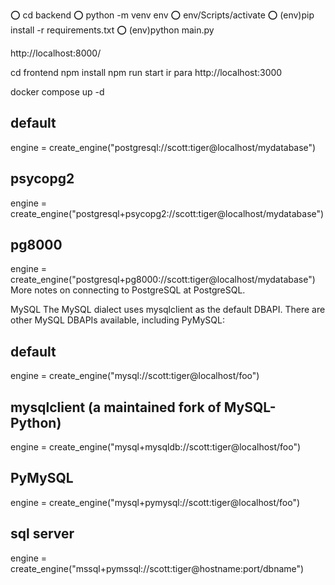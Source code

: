 ⭕ cd backend 
⭕ python -m venv env 
⭕ env/Scripts/activate 
⭕ (env)pip install -r requirements.txt 
⭕ (env)python main.py

http://localhost:8000/

cd frontend npm install npm run start ir para http://localhost:3000

docker compose up -d

## default
engine = create_engine("postgresql://scott:tiger@localhost/mydatabase")

## psycopg2
engine = create_engine("postgresql+psycopg2://scott:tiger@localhost/mydatabase")

## pg8000
engine = create_engine("postgresql+pg8000://scott:tiger@localhost/mydatabase") More notes on connecting to PostgreSQL at PostgreSQL.

MySQL The MySQL dialect uses mysqlclient as the default DBAPI. There are other MySQL DBAPIs available, including PyMySQL:

## default
engine = create_engine("mysql://scott:tiger@localhost/foo")

## mysqlclient (a maintained fork of MySQL-Python)
engine = create_engine("mysql+mysqldb://scott:tiger@localhost/foo")

## PyMySQL
engine = create_engine("mysql+pymysql://scott:tiger@localhost/foo")

## sql server
engine = create_engine("mssql+pymssql://scott:tiger@hostname:port/dbname")
